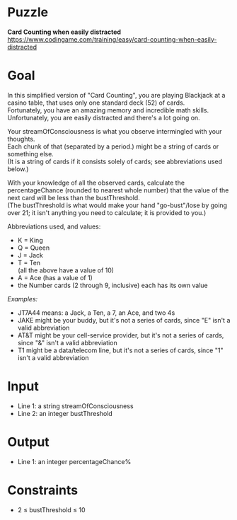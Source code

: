 # Puzzle
**Card Counting when easily distracted** https://www.codingame.com/training/easy/card-counting-when-easily-distracted

# Goal
In this simplified version of "Card Counting", you are playing Blackjack at a casino table, that uses only one standard deck (52) of cards.  
Fortunately, you have an amazing memory and incredible math skills.  
Unfortunately, you are easily distracted and there's a lot going on.  

Your streamOfConsciousness is what you observe intermingled with your thoughts.  
Each chunk of that (separated by a period.) might be a string of cards or something else.  
(It is a string of cards if it consists solely of cards; see abbreviations used below.)  

With your knowledge of all the observed cards, calculate the percentageChance (rounded to nearest whole number) that the value of the next card will be less than the bustThreshold.  
(The bustThreshold is what would make your hand "go-bust"/lose by going over 21; it isn't anything you need to calculate; it is provided to you.)

Abbreviations used, and values:  
* K = King
* Q = Queen
* J = Jack
* T = Ten  
(all the above have a value of 10)
* A = Ace (has a value of 1)
* the Number cards (2 through 9, inclusive) each has its own value

*Examples:*  
* JT7A44 means: a Jack, a Ten, a 7, an Ace, and two 4s
* JAKE might be your buddy, but it's not a series of cards, since "E" isn't a valid abbreviation
* AT&T might be your cell-service provider, but it's not a series of cards, since "&" isn't a valid abbreviation
* T1 might be a data/telecom line, but it's not a series of cards, since "1" isn't a valid abbreviation

# Input
* Line 1: a string streamOfConsciousness
* Line 2: an integer bustThreshold

# Output
* Line 1: an integer percentageChance%

# Constraints
* 2 ≤ bustThreshold ≤ 10
